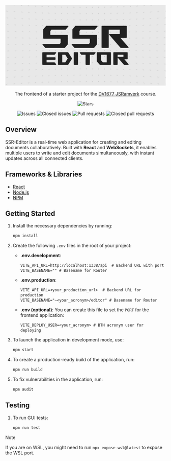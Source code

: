 ![Banner](public/img/ssr_editor.jpg)

<div align="center">

The frontend of a starter project for the [DV1677 JSRamverk](https://jsramverk.se) course.

![Stars](https://img.shields.io/github/stars/robjoh01/ssr-editor-frontend)

![Issues](https://img.shields.io/github/issues/robjoh01/ssr-editor-frontend)
![Closed issues](https://img.shields.io/github/issues-closed/robjoh01/ssr-editor-frontend)
![Pull requests](https://img.shields.io/github/issues-pr/robjoh01/ssr-editor-frontend)
![Closed pull requests](https://img.shields.io/github/issues-pr-closed/robjoh01/ssr-editor-frontend)

</div>

## Overview

SSR-Editor is a real-time web application for creating and editing documents collaboratively. Built with **React** and **WebSockets**, it enables multiple users to write and edit documents simultaneously, with instant updates across all connected clients.

## Frameworks & Libraries

- [React](https://react.dev)
- [Node.js](https://nodejs.org)
- [NPM](https://www.npmjs.com)

## Getting Started

1. Install the necessary dependencies by running:
   ```bash
   npm install
   ```

2. Create the following `.env` files in the root of your project:

   - **.env.development**:
     ```
     VITE_API_URL=http://localhost:1338/api  # Backend URL with port
     VITE_BASENAME="" # Basename for Router
     ```

   - **.env.production**:
     ```
     VITE_API_URL=<your_production_url>  # Backend URL for production
     VITE_BASENAME="~<your_acronym>/editor" # Basename for Router
     ```

   - **.env (optional)**: You can create this file to set the `PORT` for the frontend application:
     ```
     VITE_DEPLOY_USER=<your_acronym> # BTH acronym user for deploying
     ```

3. To launch the application in development mode, use:
   ```bash
   npm start
   ```

4. To create a production-ready build of the application, run:
   ```bash
   npm run build
   ```

5. To fix vulnerabilities in the application, run:
   ```bash
   npm audit
   ```

## Testing

1. To run GUI tests:
   ```bash
   npm run test
   ```

> [!NOTE]
> If you are on WSL, you might need to run `npx expose-wsl@latest` to expose the WSL port.
